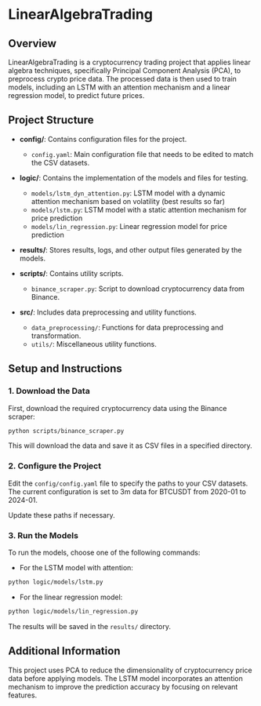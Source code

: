 # LinearAlgebraTrading

## Overview

LinearAlgebraTrading is a cryptocurrency trading project that applies linear algebra techniques, specifically Principal Component Analysis (PCA), to preprocess crypto price data. The processed data is then used to train models, including an LSTM with an attention mechanism and a linear regression model, to predict future prices.

## Project Structure

- **config/**: Contains configuration files for the project.
  - `config.yaml`: Main configuration file that needs to be edited to match the CSV datasets.
  
- **logic/**: Contains the implementation of the models and files for testing.
  - `models/lstm_dyn_attention.py`: LSTM model with a dynamic attention mechanism based on volatility (best results so far)
  - `models/lstm.py`: LSTM model with a static attention mechanism for price prediction
  - `models/lin_regression.py`: Linear regression model for price prediction
  
- **results/**: Stores results, logs, and other output files generated by the models.
  
- **scripts/**: Contains utility scripts.
  - `binance_scraper.py`: Script to download cryptocurrency data from Binance.
  
- **src/**: Includes data preprocessing and utility functions.
  - `data_preprocessing/`: Functions for data preprocessing and transformation.
  - `utils/`: Miscellaneous utility functions.

## Setup and Instructions

### 1. Download the Data

First, download the required cryptocurrency data using the Binance scraper:

```bash
python scripts/binance_scraper.py
```

This will download the data and save it as CSV files in a specified directory.

### 2. Configure the Project

Edit the `config/config.yaml` file to specify the paths to your CSV datasets. 
The current configuration is set to 3m data for BTCUSDT from 2020-01 to 2024-01.

Update these paths if necessary.

### 3. Run the Models

To run the models, choose one of the following commands:

- For the LSTM model with attention:

```bash
python logic/models/lstm.py
```

- For the linear regression model:

```bash
python logic/models/lin_regression.py
```

The results will be saved in the `results/` directory.

## Additional Information

This project uses PCA to reduce the dimensionality of cryptocurrency price data before applying models. The LSTM model incorporates an attention mechanism to improve the prediction accuracy by focusing on relevant features.

